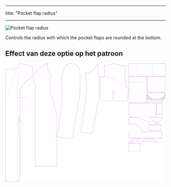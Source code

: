 - - -
title: "Pocket flap radius"
- - -

![Pocket flap radius](pocketflapradius.svg)

Controls the radius with which the pocket flaps are rounded at the bottom.

## Effect van deze optie op het patroon

![This image shows the effect of this option by superimposing several variants that have a different value for this option](carlita_pocketflapradius_sample.svg "Effect of this option on the pattern")
